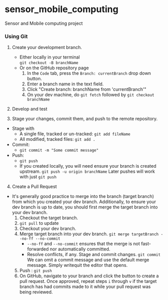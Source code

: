 # sensor_mobile_computing
Sensor and Mobile computing project

### Using Git

1. Create your development branch.
   * Either locally in your terminal  
     `git checkout -B branchName`  
   * Or on the GitHub repository page  
      1. In the `Code` tab, press the `Branch: currentBranch` drop down button.
      2. Enter a branch name in the text field.
      3. Click "Create branch: branchName from 'currentBranch'"
      4. On your dev machine, do `git fetch` followed by `git checkout branchName`

2. Develop and test

3. Stage your changes, commit them, and push to the remote repository.
  * Stage with
    * A single file, tracked or un-tracked: `git add fileName`
    * All modified, tracked files: `git add .`
  * Commit:
    * `git commit -m "Some commit message"`
  * Push: 
    * `git push`
    * If you created locally, you will need ensure your branch is created upstream.
      `git push -u origin branchName`
      Later pushes will work with just `git push`

4. Create a Pull Request
  * It's generally good practice to merge into the branch (target branch) from which you created your dev branch. Additionally, to ensure your dev branch is up to date, you should first merge the target branch into your dev branch.
    1. Checkout the target branch.
    2. `git pull` to update 
    3. Checkout your dev branch.
    4. Merge target branch into your dev branch.
      `git merge targetBranch --no-ff --no-commit`
          * `--no-ff` and `--no-commit` ensures that the merge is not fast-forwarded nor automatically committed.
       * Resolve conflicts, if any. Stage and commit changes.
         `git commit` We can omit a commit message and use the default merge message. Simply writequit the editor that opens.
    5. Push : `git push`
    6. On GitHub, navigate to your branch and click the button to create a pull request. Once approved, repeat steps `i` through `v` if the target branch has had commits made to it while your pull request was being reviewed. 
